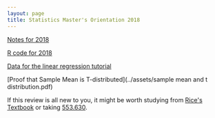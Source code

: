 ```yaml
---
layout: page
title: Statistics Master's Orientation 2018
---
```

[Notes for 2018](../assets/FM_orientation_notes_2018.Note.pdf)

[R code for 2018](../assets/R_tutorial.R)

[Data for the linear regression tutorial](../assets/FM2018/train.csv)

[Proof that Sample Mean is T-distributed](../assets/sample mean and t distribution.pdf)

If this review is all new to you, it might be worth studying from 
[Rice's Textbook](https://www.amazon.com/Mathematical-Statistics-Data-Analysis-Rice/dp/8131519546)
or taking [553.630](http://e-catalog.jhu.edu/departments-program-requirements-and-courses/engineering/applied-mathematics-statistics/#courseinventory).